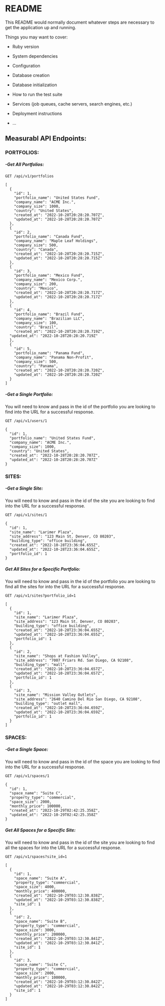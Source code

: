 # README

This README would normally document whatever steps are necessary to get the
application up and running.

Things you may want to cover:

* Ruby version

* System dependencies

* Configuration

* Database creation

* Database initialization

* How to run the test suite

* Services (job queues, cache servers, search engines, etc.)

* Deployment instructions

* ...

## Measurabl API Endpoints:

### PORTFOLIOS:
##### -Get All Portfolios:

```
GET /api/v1/portfolios

[
  {
    "id": 1,
    "portfolio_name": "United States Fund",
    "company_name": "ACME Inc.",
    "company_size": 1000,
    "country": "United States",
    "created_at": "2022-10-28T20:28:20.707Z",
    "updated_at": "2022-10-28T20:28:20.707Z"
  },
  {
    "id": 2,
    "portfolio_name": "Canada Fund",
    "company_name": "Maple Leaf Holdings",
    "company_size": 500,
    "country": "Canada",
    "created_at": "2022-10-28T20:28:20.715Z",
    "updated_at": "2022-10-28T20:28:20.715Z"
  },
  {
    "id": 3,
    "portfolio_name": "Mexico Fund",
    "company_name": "Mexico Corp.",
    "company_size": 200,
    "country": "Mexico",
    "created_at": "2022-10-28T20:28:20.717Z",
    "updated_at": "2022-10-28T20:28:20.717Z"
  },
  {
    "id": 4,
    "portfolio_name": "Brazil Fund",
    "company_name": "Brazilian LLC",
    "company_size": 100,
    "country": "Brazil",
    "created_at": "2022-10-28T20:28:20.719Z",
  "updated_at": "2022-10-28T20:28:20.719Z"
  },
  {
    "id": 5,
    "portfolio_name": "Panama Fund",
    "company_name": "Panama Non-Profit",
    "company_size": 500,
    "country": "Panama",
    "created_at": "2022-10-28T20:28:20.720Z",
    "updated_at": "2022-10-28T20:28:20.720Z"
  }
]
```

##### -Get a Single Portfolio:
You will need to know and pass in the id of the portfolio you are looking to find into the URL for a successful response.

```
GET /api/v1/users/1

{
  "id": 1,
  "portfolio_name": "United States Fund",
  "company_name": "ACME Inc.",
  "company_size": 1000,
  "country": "United States",
  "created_at": "2022-10-28T20:28:20.707Z",
  "updated_at": "2022-10-28T20:28:20.707Z"
}
```



### SITES:
##### -Get a Single Site:
You will need to know and pass in the id of the site you are looking to find into the URL for a successful response.

```
GET /api/v1/sites/1

{
  "id": 1,
  "site_name": "Larimer Plaza",
  "site_address": "123 Main St. Denver, CO 80203",
  "building_type": "office building",
  "created_at": "2022-10-28T23:36:04.655Z",
  "updated_at": "2022-10-28T23:36:04.655Z",
  "portfolio_id": 1
}
```

##### Get All Sites for a Specific Portfolio:
You will need to know and pass in the id of the portfolio you are looking to find all the sites for
into the URL for a successful response.

```
GET /api/v1/sites?portfolio_id=1

[
  {
    "id": 1,
    "site_name": "Larimer Plaza",
    "site_address": "123 Main St. Denver, CO 80203",
    "building_type": "office building",
    "created_at": "2022-10-28T23:36:04.655Z",
    "updated_at": "2022-10-28T23:36:04.655Z",
    "portfolio_id": 1
  },
  {
    "id": 2,
    "site_name": "Shops at Fashion Valley",
    "site_address": "7007 Friars Rd. San Diego, CA 92108",
    "building_type": "mall",
    "created_at": "2022-10-28T23:36:04.657Z",
    "updated_at": "2022-10-28T23:36:04.657Z",
    "portfolio_id": 1
  },
  {
    "id": 3,
    "site_name": "Mission Valley Outlets",
    "site_address": "2640 Camino Del Rio San Diego, CA 92108",
    "building_type": "outlet mall",
    "created_at": "2022-10-28T23:36:04.659Z",
    "updated_at": "2022-10-28T23:36:04.659Z",
    "portfolio_id": 1
  }
]
```



### SPACES:
##### -Get a Single Space:
You will need to know and pass in the id of the space you are looking to find into the URL for a successful response.

```
GET /api/v1/spaces/1

{
  "id": 1,
  "space_name": "Suite C",
  "property_type": "commercial",
  "space_size": 2000,
  "monthly_price": 100000,
  "created_at": "2022-10-29T02:42:25.358Z",
  "updated_at": "2022-10-29T02:42:25.358Z"
}
```

##### Get All Spaces for a Specific Site:
You will need to know and pass in the id of the site you are looking to find all the spaces for
into the URL for a successful response.

```
GET /api/v1/spaces?site_id=1

[
  {
    "id": 1,
    "space_name": "Suite A",
    "property_type": "commercial",
    "space_size": 4000,
    "monthly_price": 400000,
    "created_at": "2022-10-29T03:12:30.838Z",
    "updated_at": "2022-10-29T03:12:30.838Z",
    "site_id": 1
  },
  {
    "id": 2,
    "space_name": "Suite B",
    "property_type": "commercial",
    "space_size": 3000,
    "monthly_price": 200000,
    "created_at": "2022-10-29T03:12:30.841Z",
    "updated_at": "2022-10-29T03:12:30.841Z",
    "site_id": 1
  },
  {
    "id": 3,
    "space_name": "Suite C",
    "property_type": "commercial",
    "space_size": 2000,
    "monthly_price": 100000,
    "created_at": "2022-10-29T03:12:30.842Z",
    "updated_at": "2022-10-29T03:12:30.842Z",
    "site_id": 1
  }
]
```

